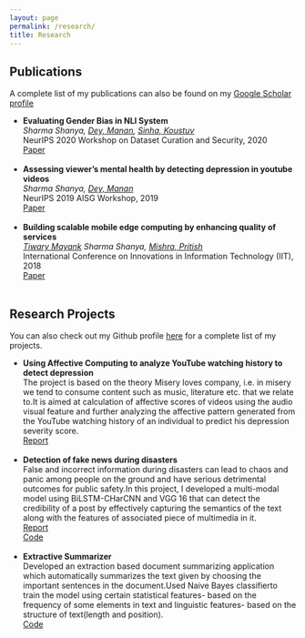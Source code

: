 ```yaml
---
layout: page
permalink: /research/
title: Research
---
```



<h2>Publications</h2>
A complete list of my publications can also be found on my <a href = "https://scholar.google.com/citations?user=ypCFnQ8AAAAJ&hl=">Google Scholar profile</a>
<ul>
	<li>
		<b>Evaluating Gender Bias in NLI System</b><br>
		<i>Sharma Shanya, <a href = "https://in.linkedin.com/in/manandey">Dey, Manan</a>, <a href = "https://www.cs.mcgill.ca/~ksinha4/">Sinha, Koustuv</a></i><br>
		NeurIPS 2020 Workshop on Dataset Curation and Security, 2020<br>
		<a href=""><div class="color-button">Paper</div></a>
	</li><br>
	<li>
		<b>Assessing viewer’s mental health by detecting depression in youtube videos</b><br>
		<i>Sharma Shanya, <a href = "https://in.linkedin.com/in/manandey">Dey, Manan</a></i><br>
		 NeurIPS 2019 AISG Workshop, 2019<br>
		<a href="https://aiforsocialgood.github.io/neurips2019/accepted/track1/pdfs/52_aisg_neurips2019.pdf"><div class="color-button">Paper</div></a>
	</li><br>
	<li>
		<b>Building scalable mobile edge computing by enhancing quality of services</b><br>
		<i><a href = "https://scholar.google.co.in/citations?user=xtMDCsQAAAAJ&hl">Tiwary Mayank</a> Sharma Shanya, <a href = "https://scholar.google.co.in/citations?user=Tjmnc3sAAAAJ&hl">Mishra, Pritish</a></i><br>
		 International Conference on Innovations in Information Technology (IIT), 2018<br>
		<a href="https://ieeexplore.ieee.org/abstract/document/8605955"><div class="color-button">Paper</div></a>
	</li><br>
</ul>

<h2>Research Projects</h2>
You can also check out my Github profile <a href="https://github.com/shanyas10">here</a> for a complete list of my projects.
<ul>
	<li>
		<b>Using Affective Computing to analyze YouTube watching history to detect depression</b><br>
		The project is based on the theory Misery loves company, i.e. in misery we tend to consume content such as music, literature etc. that we relate to.It is aimed at calculation of affective scores of videos using the audio visual feature and further analyzing the affective pattern generated from the YouTube watching history of an individual to predict his depression severity score.<br>
		<a href="http://thechange.tech/"><div class="color-button">Report</div></a>
	</li><br>
	<li>
		<b>Detection of fake news during disasters</b><br>
		False and incorrect information during disasters can lead to chaos and panic among people on the ground and have serious detrimental outcomes for public safety.In this project, I developed a multi-modal model using BiLSTM-CHarCNN and VGG 16 that can detect the credibility of a post by effectively capturing the semantics of the text along with the features of associated piece of multimedia in it.<br>
		<a href="https://github.com/shanyas10/Fake-News-Detection"><div class="color-button">Report</div></a><a href="https://github.com/shanyas10/Fake-News-Detection"><div class="color-button">Code</div></a>
	</li><br>
	<li>
		<b>Extractive Summarizer</b><br>
		Developed an extraction based document summarizing application which automatically summarizes the text given by choosing the important sentences in the document.Used Naive Bayes classifierto train the model using certain statistical features- based on the frequency of some elements in text and linguistic features- based on the structure of text(length and position).<br>
		<a href="https://github.com/shanyas10/SUMA-The-Summarizer"><div class="color-button">Code</div></a>
	</li><br>
</ul>

<!-- <h2>Research Implementations</h2>
<ul>
	<li>
		<b>Title #1</b>: Brief description of this research implementation.<br>
		<a href=""><div class="color-button">paper</div></a><a href=""><div class="color-button">report</div></a><a href=""><div class="color-button">code</div></a>
	</li><br>
	<li>
		<b>Title #2</b>: Brief description of this research implementation.<br>
		<a href=""><div class="color-button">paper</div></a><a href=""><div class="color-button">report</div></a><a href=""><div class="color-button">code</div></a>
	</li><br>
</ul> -->
